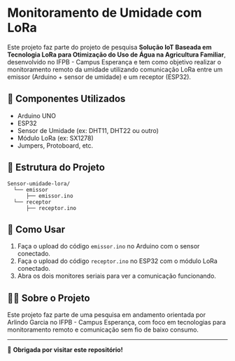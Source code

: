 # Monitoramento de Umidade com LoRa

Este projeto faz parte do projeto de pesquisa <strong>Solução IoT Baseada em Tecnologia LoRa para Otimização do Uso de Água na Agricultura Familiar</strong>, desenvolvido no IFPB - Campus Esperança e tem como objetivo realizar o monitoramento remoto da umidade utilizando comunicação LoRa entre um emissor (Arduino + sensor de umidade) e um receptor (ESP32).

## 🔧 Componentes Utilizados

- Arduino UNO
- ESP32
- Sensor de Umidade (ex: DHT11, DHT22 ou outro)
- Módulo LoRa (ex: SX1278)
- Jumpers, Protoboard, etc.

## 📁 Estrutura do Projeto

```plaintext
Sensor-umidade-lora/
  └── emissor
      ├── emissor.ino
  └── receptor
      ├── receptor.ino
```

## 🚀 Como Usar

1. Faça o upload do código `emissor.ino` no Arduino com o sensor conectado.
2. Faça o upload do código `receptor.ino` no ESP32 com o módulo LoRa conectado.
3. Abra os dois monitores seriais para ver a comunicação funcionando.

## 👩‍🔬 Sobre o Projeto

Este projeto faz parte de uma pesquisa em andamento orientada por Arlindo Garcia no IFPB - Campus Esperança, com foco em tecnologias para monitoramento remoto e comunicação sem fio de baixo consumo.

---

🖤 **Obrigada por visitar este repositório!**
